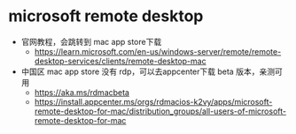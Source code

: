 # microsoft remote desktop
- 官网教程，会跳转到 mac app store下载
  - https://learn.microsoft.com/en-us/windows-server/remote/remote-desktop-services/clients/remote-desktop-mac
- 中国区 mac app store 没有 rdp，可以去appcenter下载 beta 版本，亲测可用
  - https://aka.ms/rdmacbeta  
  - https://install.appcenter.ms/orgs/rdmacios-k2vy/apps/microsoft-remote-desktop-for-mac/distribution_groups/all-users-of-microsoft-remote-desktop-for-mac
